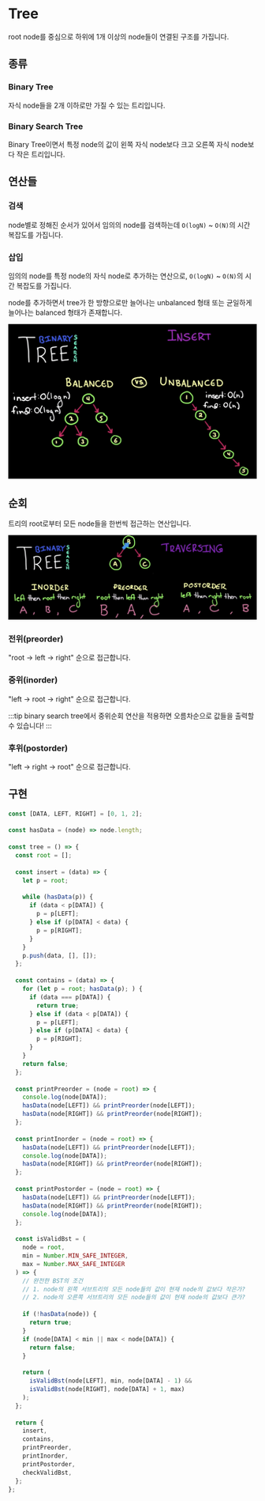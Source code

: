 # Tree

root node를 중심으로 하위에 1개 이상의 node들이 연결된 구조를 가집니다.

## 종류

### Binary Tree

자식 node들을 2개 이하로만 가질 수 있는 트리입니다.

### Binary Search Tree

Binary Tree이면서 특정 node의 값이 왼쪽 자식 node보다 크고 오른쪽 자식 node보다 작은 트리입니다.

## 연산들

### 검색

node별로 정해진 순서가 있어서 임의의 node를 검색하는데 `O(logN)` ~ `O(N)`의 시간 복잡도를 가집니다.

### 삽입

임의의 node를 특정 node의 자식 node로 추가하는 연산으로, `O(logN)` ~ `O(N)`의 시간 복잡도를 가집니다.

node를 추가하면서 tree가 한 방향으로만 늘어나는 unbalanced 형태 또는 균일하게 늘어나는 balanced 형태가 존재합니다.

![Balanced vs. Unbalanced](../image/tree.png)

## 순회

트리의 root로부터 모든 node들을 한번씩 접근하는 연산입니다.

![Tree Traverse](../image/tree_traverse.png)

### 전위(preorder)

"root -> left -> right" 순으로 접근합니다.

### 중위(inorder)

"left -> root -> right" 순으로 접근합니다.

:::tip
binary search tree에서 중위순회 연산을 적용하면 오름차순으로 값들을 출력할 수 있습니다!
:::

### 후위(postorder)

"left -> right -> root" 순으로 접근합니다.

## 구현

```js
const [DATA, LEFT, RIGHT] = [0, 1, 2];

const hasData = (node) => node.length;

const tree = () => {
  const root = [];

  const insert = (data) => {
    let p = root;

    while (hasData(p)) {
      if (data < p[DATA]) {
        p = p[LEFT];
      } else if (p[DATA] < data) {
        p = p[RIGHT];
      }
    }
    p.push(data, [], []);
  };

  const contains = (data) => {
    for (let p = root; hasData(p); ) {
      if (data === p[DATA]) {
        return true;
      } else if (data < p[DATA]) {
        p = p[LEFT];
      } else if (p[DATA] < data) {
        p = p[RIGHT];
      }
    }
    return false;
  };

  const printPreorder = (node = root) => {
    console.log(node[DATA]);
    hasData(node[LEFT]) && printPreorder(node[LEFT]);
    hasData(node[RIGHT]) && printPreorder(node[RIGHT]);
  };

  const printInorder = (node = root) => {
    hasData(node[LEFT]) && printPreorder(node[LEFT]);
    console.log(node[DATA]);
    hasData(node[RIGHT]) && printPreorder(node[RIGHT]);
  };

  const printPostorder = (node = root) => {
    hasData(node[LEFT]) && printPreorder(node[LEFT]);
    hasData(node[RIGHT]) && printPreorder(node[RIGHT]);
    console.log(node[DATA]);
  };

  const isValidBst = (
    node = root,
    min = Number.MIN_SAFE_INTEGER,
    max = Number.MAX_SAFE_INTEGER
  ) => {
    // 완전한 BST의 조건
    // 1. node의 왼쪽 서브트리의 모든 node들의 값이 현재 node의 값보다 작은가?
    // 2. node의 오른쪽 서브트리의 모든 node들의 값이 현재 node의 값보다 큰가?

    if (!hasData(node)) {
      return true;
    }
    if (node[DATA] < min || max < node[DATA]) {
      return false;
    }

    return (
      isValidBst(node[LEFT], min, node[DATA] - 1) &&
      isValidBst(node[RIGHT], node[DATA] + 1, max)
    );
  };

  return {
    insert,
    contains,
    printPreorder,
    printInorder,
    printPostorder,
    checkValidBst,
  };
};
```
